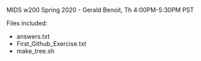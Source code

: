 MIDS w200 Spring 2020 - Gerald Benoit, Th 4:00PM-5:30PM PST

Files included:
- answers.txt
- First_Github_Exercise.txt
- make_tree.sh
